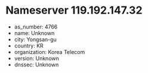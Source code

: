 # Nameserver 119.192.147.32

* as_number: 4766
* name: Unknown
* city: Yongsan-gu
* country: KR
* organization: Korea Telecom
* version: Unknown
* dnssec: Unknown
